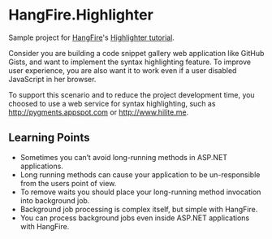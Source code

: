 HangFire.Highlighter
====================

Sample project for [HangFire](http://hangfire.io)'s [Highlighter tutorial](http://docs.hangfire.io/en/latest/tutorials/highlight.html).

Consider you are building a code snippet gallery web application like GitHub Gists, and want to implement the syntax highlighting feature. To improve user experience, you are also want it to work even if a user disabled JavaScript in her browser.

To support this scenario and to reduce the project development time, you choosed to use a web service for syntax highlighting, such as http://pygments.appspot.com or http://www.hilite.me.

Learning Points
----------------

* Sometimes you can’t avoid long-running methods in ASP.NET applications.
* Long running methods can cause your application to be un-responsible from the users point of view.
* To remove waits you should place your long-running method invocation into background job.
* Background job processing is complex itself, but simple with HangFire.
* You can process background jobs even inside ASP.NET applications with HangFire.

